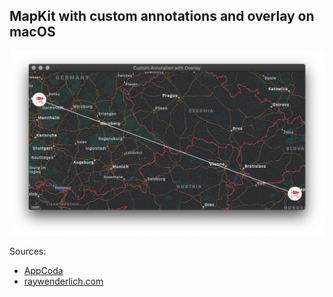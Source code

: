## MapKit with custom annotations and overlay on macOS

![Overlay](overlay.png)

Sources: 
- [AppCoda](https://www.appcoda.com/mapkit-polyline-polygon/)
- [raywenderlich.com](https://www.raywenderlich.com/425-mapkit-tutorial-overlay-views) 
